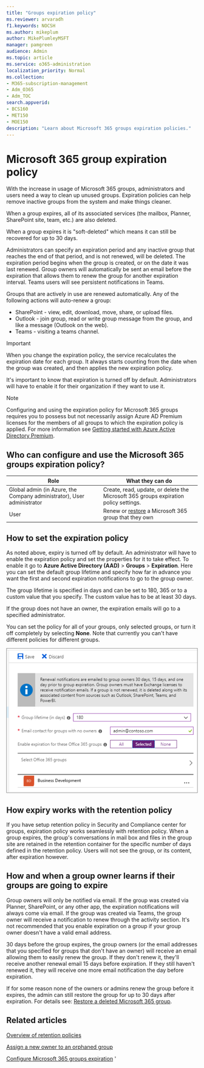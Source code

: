 ```yaml
---
title: "Groups expiration policy"
ms.reviewer: arvaradh
f1.keywords: NOCSH
ms.author: mikeplum
author: MikePlumleyMSFT
manager: pamgreen
audience: Admin
ms.topic: article
ms.service: o365-administration
localization_priority: Normal
ms.collection: 
- M365-subscription-management 
- Adm_O365
- Adm_TOC
search.appverid:
- BCS160
- MET150
- MOE150
description: "Learn about Microsoft 365 groups expiration policies."
---
```


# Microsoft 365 group expiration policy

With the increase in usage of Microsoft 365 groups, administrators and users need a way to clean up unused groups. Expiration policies can help remove inactive groups from the system and make things cleaner.

When a group expires, all of its associated services (the mailbox, Planner, SharePoint site, team, etc.) are also deleted.

When a group expires it is "soft-deleted" which means it can still be recovered for up to 30 days.

Administrators can specify an expiration period and any inactive group that reaches the end of that period, and is not renewed, will be deleted. The expiration period begins when the group is created, or on the date it was last renewed. Group owners will automatically be sent an email before the expiration that allows them to renew the group for another expiration interval. Teams users will see persistent notifications in Teams.

Groups that are actively in use are renewed automatically. Any of the following actions will auto-renew a group:
- SharePoint - view, edit, download, move, share, or upload files.
- Outlook - join group, read or write group message from the group, and like a message (Outlook on the web).
- Teams - visiting a teams channel.

> [!IMPORTANT]
> When you change the expiration policy, the service recalculates the expiration date for each group. It always starts counting from the date when the group was created, and then applies the new expiration policy.

It's important to know that expiration is turned off by default. Administrators will have to enable it for their organization if they want to use it.

> [!NOTE]
> Configuring and using the expiration policy for Microsoft 365 groups requires you to possess but not necessarily assign Azure AD Premium licenses for the members of all groups to which the expiration policy is applied. For more information see [Getting started with Azure Active Directory Premium](https://docs.microsoft.com/azure/active-directory/active-directory-get-started-premium).

## Who can configure and use the Microsoft 365 groups expiration policy?

|Role|What they can do|
|---------|---------|
|Global admin (in Azure, the Company administrator), User administrator|Create, read, update, or delete the Microsoft 365 groups expiration policy settings.|
|User|Renew or [restore](https://docs.microsoft.com/azure/active-directory/users-groups-roles/groups-restore-deleted) a Microsoft 365 group that they own|

## How to set the expiration policy

As noted above, expiry is turned off by default. An administrator will have to enable the expiration policy and set the properties for it to take effect. To enable it go to **Azure Active Directory (AAD)** > **Groups** > **Expiration**. Here you can set the default group lifetime and specify how far in advance you want the first and second expiration notifications to go to the group owner.

The group lifetime is specified in days and can be set to 180, 365 or to a custom value that you specify. The custom value has to be at least 30 days.

If the group does not have an owner, the expiration emails will go to a specified administrator.

You can set the policy for all of your groups, only selected groups, or turn it off completely by selecting **None**. Note that currently you can't have different policies for different groups.

![Screenshot of Groups expiration settings in Azure Active Directory](../../media/azure-groups-expiration-settings.png)

## How expiry works with the retention policy

If you have setup retention policy in Security and Compliance center for groups, expiration policy works seamlessly with retention policy. When a group expires, the group's conversations in mail box and files in the group site are retained in the retention container for the specific number of days defined in the retention policy. Users will not see the group, or its content, after expiration however.

## How and when a group owner learns if their groups are going to expire

Group owners will only be notified via email. If the group was created via Planner, SharePoint, or any other app, the expiration notifications will always come via email. If the group was created via Teams, the group owner will receive a notification to renew through the activity section. It's not recommended that you enable expiration on a group if your group owner doesn't have a valid email address.

30 days before the group expires, the group owners (or the email addresses that you specified for groups that don't have an owner) will receive an email allowing them to easily renew the group. If they don't renew it, they'll receive another renewal email 15 days before expiration. If they still haven't renewed it, they will receive one more email notification the day before expiration.

If for some reason none of the owners or admins renew the group before it expires, the admin can still restore the group for up to 30 days after expiration. For details see: [Restore a deleted Microsoft 365 group](https://docs.microsoft.com/microsoft-365/admin/create-groups/restore-deleted-group).

## Related articles

[Overview of retention policies](https://docs.microsoft.com/microsoft-365/compliance/retention-policies)

[Assign a new owner to an orphaned group](https://support.microsoft.com/en-us/office/assign-a-new-owner-to-an-orphaned-group-86bb3db6-8857-45d1-95c8-f6d540e45732)

[Configure Microsoft 365 groups expiration](https://docs.microsoft.com/azure/active-directory/active-directory-groups-lifecycle-azure-portal)
'
